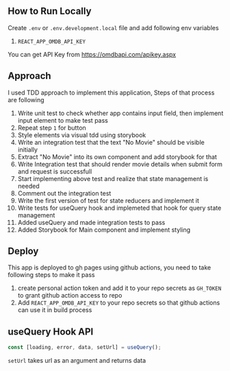 ## How to Run Locally
Create `.env` or `.env.development.local` file and add following env variables
1. `REACT_APP_OMDB_API_KEY`

You can get API Key from https://omdbapi.com/apikey.aspx
## Approach 

I used TDD approach to implement this application, 
Steps of that process are following

1. Write unit test to check whether app contains input field, then implement input element to make test pass
2. Repeat step `1` for button
3. Style elements via visual tdd using storybook
4. Write an integration test that the text "No Movie" should be visible initially 
5. Extract "No Movie" into its own component and add storybook for that
6. Write Integration test that should render movie details when submit form and request is successfull
7. Start implementing above test and realize that state management is needed
8. Comment out the integration test
9. Write the first version of test for state reducers and implement it
10. Write tests for useQuery hook and implemeted that hook for query state management
11. Added useQuery and made integration tests to pass
12. Added Storybook for Main component and implement styling

## Deploy
This app is deployed to gh pages using github actions, you need to take following steps to make it pass

1. create personal action token and add it to your repo secrets as `GH_TOKEN` to grant github action access to repo
2. Add `REACT_APP_OMDB_API_KEY` to your repo secrets so that github actions can use it in build process

## useQuery Hook API 

```js
const [loading, error, data, setUrl] = useQuery();
```
`setUrl` takes url as an argument and returns data
